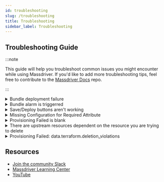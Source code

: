 ```yaml
---
id: troubleshooting
slug: /troubleshooting
title: Troubleshooting
sidebar_label: Troubleshooting
---
```


## Troubleshooting Guide

:::note

This guide will help you troubleshoot common issues you might encounter while using Massdriver. If you'd like to add more troubleshooting tips, feel free to contribute to the [Massdriver Docs](https://github.com/massdriver-cloud/docs) repo.

:::

<details>
<summary>Bundle deployment failure</summary>

When a bundle deployment fails, the first thing to do is to check the error message. You can do that by clicking **View Error Details** on the deployment drawer or clicking on the failed state of the bundle (examples below).

![View error details](./img/view_error_details.png)
![Failed state](./img/failed_state.png)

The error message will give you an indicator on what went wrong. 
![VPC error](./img/vpc_error.png)

If you can't figure out the issue, please reach out to us on the [community Slack channel](./troubleshooting.md#resources).
</details>

<details>
<summary>Bundle alarm is triggerred</summary>

When a bundle alarm is triggered, that means that the threshold you set for the metric has been met. You can check the alarm details by clicking on your bundle and viewing either the **Details** tab or the **Monitor** tab.
![Alarm details](./img/alarm.png)
</details>

<details>
<summary>Save/Deploy buttons aren't working</summary>

There are a few reasons why the save/deploy buttons might not be working. Here are a few things to check:
* Reload browser as you might have been logged out
* Check if your [environment](./concepts/05-targets.md) has default credentials assigned
* Clear cache and cookies
* Review your `massdriver.yaml` file for any params that are **required** but do not exist (example below)

```yaml title="massdriver.yaml"
params:
    required:
        - foo
        - bar
    properties:
        bar:
            type: string
            title: Bar
```
</details>

<details>
<summary>Missing Configuration for Required Attribute</summary>

```
Details
Must set a configuration value for the permission attribute as the provider has marked it as required.Refer to the provider documentation or contact the provider developers for additional information about configurable attributes that are required.
 
Error Range
Filename: .terraform/modules/helm.application/massdriver-application/main.tf
Start Line: 63
Context: resource "mdxc_application_permission" "main"
Code: permission = each.value
```

This issue is related to Massdriver's MDXC provider failing to assign the declared permission to the application's identity.

### Fix
* This error message could be referring to an outdated `massdriver-application` module. To fix this, update the module ref in `src/main.tf` of your application template to the newest [SHA](https://github.com/massdriver-cloud/terraform-modules/commits/main/). Then, run `mass bundle publish` to publish your changes to Massdriver. Lastly, redeploy your application to apply the changes.
* There could also be IAM policies declared in your `massdriver.yaml` file that the upstream bundle does not support or can't find. Be sure to review the `env/policies` block in your `massdriver.yaml` compared to the `src/_artifacts.tf` file in your upstream bundle for available policies.

#### Proper IAM policy application:
```yaml title="massdriver.yaml"
app:
    policies:
        - .connections.s3.data.security.iam.read

connections:
    required:
        - s3
    properties:
        s3:
            $ref: massdriver/aws-s3-bucket
```
```hcl title="src/_artifacts.tf"
resource "massdriver_artifact" "bucket" {
  field                = "bucket"
  provider_resource_id = aws_s3_bucket.main.arn
  name                 = "AWS S3 Bucket: ${aws_s3_bucket.main.arn}"
  artifact = jsonencode(
    {
      data = {
        infrastructure = {
          arn = aws_s3_bucket.main.arn
        }
        security = {
          iam = {
            read = {
              policy_arn = aws_iam_policy.read.arn
            }
            write = {
              policy_arn = aws_iam_policy.write.arn
            }
          }
        }
      }
      specs = {
        aws = {
          region = var.bucket.region
        }
      }
    }
  )
}
```
</details>

<details>
<summary>Provisioning Failed is blank</summary>

If you see a blank window where the provisioning failed message should be, it means that the deployment failed before the provisioning step. This is likely due to a misconfigured `massdriver.yaml`. Some things to check are:
* Lint your `massdriver.yaml` file to ensure there are no syntax errors using `mass bundle lint`
* Review your `massdriver.yaml` file for any missing param. Remember, any config in your IaC mapped to a variable must be defined in the `massdriver.yaml` file as either a `param` or `connection`.

```hcl title="main.tf"
resource "random_pet" "foo" {
    name     = var.name
    location = var.location.data.region
    tag      = var.tag
}
```
```yaml title="massdriver.yaml"
params:
    required:
        - name
        - tag
    properties:
        name:
            type: string
            title: Name
        tag:
            type: string
            title: Tag

connections:
    required:
        - location
    properties:
        location:
            $ref: massdriver/location
```
</details>

<details>
<summary>There are upstream resources dependent on the resource you are trying to delete</summary>

If you are trying to delete a resource that has upstream resources dependent on it, you will see an error message like the one below:

> There are upstream resources dependent on the *resource* in *environment*. Before decommissioning this, you'll need to disconnect or decommission all connected upstream packages.

What this means is that the bundle you're trying to decommission has other bundles that depend on it. To decommission the bundle, you will need to decommission the dependent bundles first. You can do this by going to the dependent bundles and decommissioning them (Actions -> Decommission). Once all dependent bundles are decommissioned, you can decommission the original bundle.
</details>

<details>
<summary>Provisioning Failed: data.terraform.deletion_violations</summary>

If you see `data.terraform.deletion_violations` in the provisioning failed message, it means that the change you are deploying will delete a resource that is listed in the `validations.json` file of the bundle. This file is used to prevent the **accidental** deletion of resources that are critical to the bundle's operation based on a change to the bundle's configuration.

#### For example: 
In IaC, if you change the name of a resource, Terraform will destroy the existing resource and create a new one with the new name. If the resource is critical to the bundle's operation, the deployment will fail because the resource is listed in the `validations.json` file.
</details>

## Resources

* [Join the community Slack](https://join.slack.com/t/massdrivercommunity/shared_invite/zt-1sxag35w2-eYw7gatS1hwlH2y8MCmwXA)
* [Massdriver Learning Center](https://app.massdriver.cloud/learning)
* [YouTube](https://www.youtube.com/@massdrivercloud)
